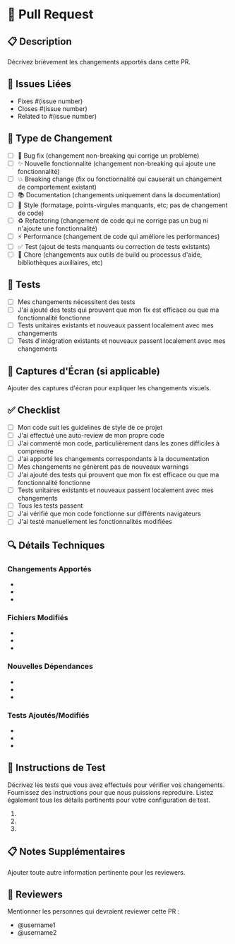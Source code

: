# 🔄 Pull Request

## 📋 Description

Décrivez brièvement les changements apportés dans cette PR.

## 🔗 Issues Liées

- Fixes #(issue number)
- Closes #(issue number)
- Related to #(issue number)

## 🧪 Type de Changement

- [ ] 🐛 Bug fix (changement non-breaking qui corrige un problème)
- [ ] ✨ Nouvelle fonctionnalité (changement non-breaking qui ajoute une fonctionnalité)
- [ ] 💥 Breaking change (fix ou fonctionnalité qui causerait un changement de comportement existant)
- [ ] 📚 Documentation (changements uniquement dans la documentation)
- [ ] 🎨 Style (formatage, points-virgules manquants, etc; pas de changement de code)
- [ ] ♻️ Refactoring (changement de code qui ne corrige pas un bug ni n'ajoute une fonctionnalité)
- [ ] ⚡ Performance (changement de code qui améliore les performances)
- [ ] ✅ Test (ajout de tests manquants ou correction de tests existants)
- [ ] 🔧 Chore (changements aux outils de build ou processus d'aide, bibliothèques auxiliaires, etc)

## 🧪 Tests

- [ ] Mes changements nécessitent des tests
- [ ] J'ai ajouté des tests qui prouvent que mon fix est efficace ou que ma fonctionnalité fonctionne
- [ ] Tests unitaires existants et nouveaux passent localement avec mes changements
- [ ] Tests d'intégration existants et nouveaux passent localement avec mes changements

## 📸 Captures d'Écran (si applicable)

Ajouter des captures d'écran pour expliquer les changements visuels.

## ✅ Checklist

- [ ] Mon code suit les guidelines de style de ce projet
- [ ] J'ai effectué une auto-review de mon propre code
- [ ] J'ai commenté mon code, particulièrement dans les zones difficiles à comprendre
- [ ] J'ai apporté les changements correspondants à la documentation
- [ ] Mes changements ne génèrent pas de nouveaux warnings
- [ ] J'ai ajouté des tests qui prouvent que mon fix est efficace ou que ma fonctionnalité fonctionne
- [ ] Tests unitaires existants et nouveaux passent localement avec mes changements
- [ ] Tous les tests passent
- [ ] J'ai vérifié que mon code fonctionne sur différents navigateurs
- [ ] J'ai testé manuellement les fonctionnalités modifiées

## 🔍 Détails Techniques

### Changements Apportés
- 
- 
- 

### Fichiers Modifiés
- 
- 
- 

### Nouvelles Dépendances
- 
- 
- 

### Tests Ajoutés/Modifiés
- 
- 
- 

## 🚀 Instructions de Test

Décrivez les tests que vous avez effectués pour vérifier vos changements. Fournissez des instructions pour que nous puissions reproduire. Listez également tous les détails pertinents pour votre configuration de test.

1. 
2. 
3. 

## 📋 Notes Supplémentaires

Ajouter toute autre information pertinente pour les reviewers.

## 👥 Reviewers

Mentionner les personnes qui devraient reviewer cette PR :
- @username1
- @username2


